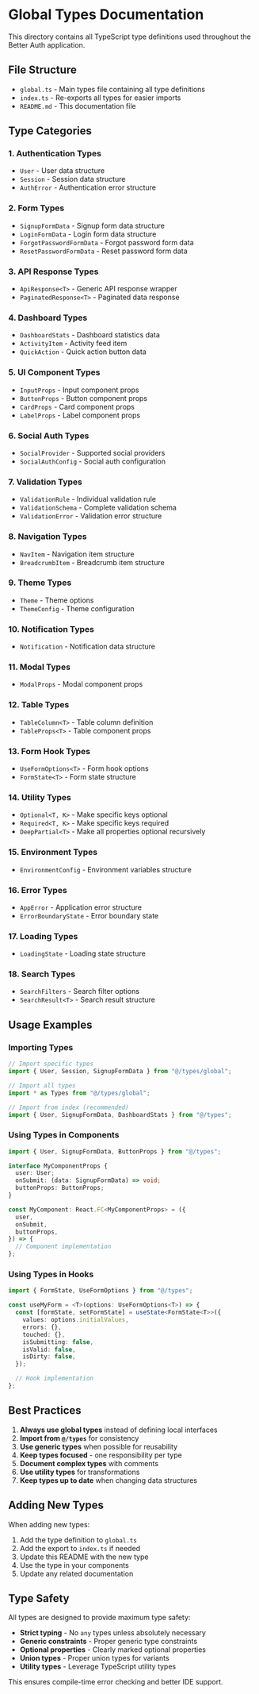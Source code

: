 # Global Types Documentation

This directory contains all TypeScript type definitions used throughout the Better Auth application.

## File Structure

- `global.ts` - Main types file containing all type definitions
- `index.ts` - Re-exports all types for easier imports
- `README.md` - This documentation file

## Type Categories

### 1. Authentication Types

- `User` - User data structure
- `Session` - Session data structure
- `AuthError` - Authentication error structure

### 2. Form Types

- `SignupFormData` - Signup form data structure
- `LoginFormData` - Login form data structure
- `ForgotPasswordFormData` - Forgot password form data
- `ResetPasswordFormData` - Reset password form data

### 3. API Response Types

- `ApiResponse<T>` - Generic API response wrapper
- `PaginatedResponse<T>` - Paginated data response

### 4. Dashboard Types

- `DashboardStats` - Dashboard statistics data
- `ActivityItem` - Activity feed item
- `QuickAction` - Quick action button data

### 5. UI Component Types

- `InputProps` - Input component props
- `ButtonProps` - Button component props
- `CardProps` - Card component props
- `LabelProps` - Label component props

### 6. Social Auth Types

- `SocialProvider` - Supported social providers
- `SocialAuthConfig` - Social auth configuration

### 7. Validation Types

- `ValidationRule` - Individual validation rule
- `ValidationSchema` - Complete validation schema
- `ValidationError` - Validation error structure

### 8. Navigation Types

- `NavItem` - Navigation item structure
- `BreadcrumbItem` - Breadcrumb item structure

### 9. Theme Types

- `Theme` - Theme options
- `ThemeConfig` - Theme configuration

### 10. Notification Types

- `Notification` - Notification data structure

### 11. Modal Types

- `ModalProps` - Modal component props

### 12. Table Types

- `TableColumn<T>` - Table column definition
- `TableProps<T>` - Table component props

### 13. Form Hook Types

- `UseFormOptions<T>` - Form hook options
- `FormState<T>` - Form state structure

### 14. Utility Types

- `Optional<T, K>` - Make specific keys optional
- `Required<T, K>` - Make specific keys required
- `DeepPartial<T>` - Make all properties optional recursively

### 15. Environment Types

- `EnvironmentConfig` - Environment variables structure

### 16. Error Types

- `AppError` - Application error structure
- `ErrorBoundaryState` - Error boundary state

### 17. Loading Types

- `LoadingState` - Loading state structure

### 18. Search Types

- `SearchFilters` - Search filter options
- `SearchResult<T>` - Search result structure

## Usage Examples

### Importing Types

```typescript
// Import specific types
import { User, Session, SignupFormData } from "@/types/global";

// Import all types
import * as Types from "@/types/global";

// Import from index (recommended)
import { User, SignupFormData, DashboardStats } from "@/types";
```

### Using Types in Components

```typescript
import { User, SignupFormData, ButtonProps } from "@/types";

interface MyComponentProps {
  user: User;
  onSubmit: (data: SignupFormData) => void;
  buttonProps: ButtonProps;
}

const MyComponent: React.FC<MyComponentProps> = ({
  user,
  onSubmit,
  buttonProps,
}) => {
  // Component implementation
};
```

### Using Types in Hooks

```typescript
import { FormState, UseFormOptions } from "@/types";

const useMyForm = <T>(options: UseFormOptions<T>) => {
  const [formState, setFormState] = useState<FormState<T>>({
    values: options.initialValues,
    errors: {},
    touched: {},
    isSubmitting: false,
    isValid: false,
    isDirty: false,
  });

  // Hook implementation
};
```

## Best Practices

1. **Always use global types** instead of defining local interfaces
2. **Import from `@/types`** for consistency
3. **Use generic types** when possible for reusability
4. **Keep types focused** - one responsibility per type
5. **Document complex types** with comments
6. **Use utility types** for transformations
7. **Keep types up to date** when changing data structures

## Adding New Types

When adding new types:

1. Add the type definition to `global.ts`
2. Add the export to `index.ts` if needed
3. Update this README with the new type
4. Use the type in your components
5. Update any related documentation

## Type Safety

All types are designed to provide maximum type safety:

- **Strict typing** - No `any` types unless absolutely necessary
- **Generic constraints** - Proper generic type constraints
- **Optional properties** - Clearly marked optional properties
- **Union types** - Proper union types for variants
- **Utility types** - Leverage TypeScript utility types

This ensures compile-time error checking and better IDE support.
